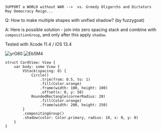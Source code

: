 ```
SUPPORT a WORLD without WAR -->  vs. Greedy Oligarchs and Dictators
May Democracy Reign... 
```

Q: How to make multiple shapes with unified shadow? (by fuzzygoat)

A: Here is possible solution - join into zero spacing stack and combine with 
`compositionGroup`, and only after this apply `shadow`. 

Tested with Xcode 11.4 / iOS 13.4

![yrG80](https://user-images.githubusercontent.com/62171579/165960610-7e380f15-6ac7-47bb-8bcf-b33437dc3651.png)
![Eb5M4](https://user-images.githubusercontent.com/62171579/165960626-c4b60802-581c-4f6a-9119-8eca2704d0f8.png)


```
struct CardView: View {
    var body: some View {
        VStack(spacing: 0) {
            Circle()
                .trim(from: 0.5, to: 1)
                .fill(Color.orange)
                .frame(width: 100, height: 100)
                .offset(x: 0, y: 50)
            RoundedRectangle(cornerRadius: 20)
                .fill(Color.orange)
                .frame(width: 200, height: 250)
        }
        .compositingGroup()
        .shadow(color: Color.primary, radius: 10, x: 0, y: 0)
    }
}
```
